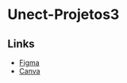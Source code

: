# Unect-Projetos3

## Links

- <a href="https://www.figma.com/design/1EVuGLBvWbZs1nCk1ksCCe/Untitled?node-id=0-1&t=t0rex8Qr5eVwaIke-1" target="_blank" rel="noopener noreferrer">Figma</a>  
- <a href="https://www.canva.com/design/DAGgDhG1KK4/IgyaYV5BRRFGE5Gx3WWtmA/edit?utm_content=DAGgDhG1KK4&utm_campaign=designshare&utm_medium=link2&utm_source=sharebutton" target="_blank" rel="noopener noreferrer">Canva</a>  
